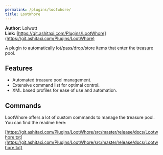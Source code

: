 ```yaml
---
permalink: /plugins/lootwhore/
title: LootWhore
---
```


**Author:** Lolwutt<br/>
**Link:** [https://git.ashitaxi.com/Plugins/LootWhore](https://git.ashitaxi.com/Plugins/LootWhore)

A plugin to automatically lot/pass/drop/store items that enter the treasure pool.

## Features

  * Automated treasure pool management.
  * Extensive command list for optimal control.
  * XML based profiles for ease of use and automation.

## Commands

LootWhore offers a lot of custom commands to manage the treasure pool. You can find the readme here:

[https://git.ashitaxi.com/Plugins/LootWhore/src/master/release/docs/Lootwhore.txt](https://git.ashitaxi.com/Plugins/LootWhore/src/master/release/docs/Lootwhore.txt)